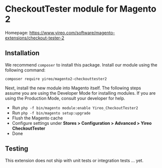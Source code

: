 # CheckoutTester module for Magento 2
Homepage: https://www.yireo.com/software/magento-extensions/checkout-tester-2

## Installation
We recommend `composer` to install this package. Install our module using the following command:

    composer require yireo/magento2-checkouttester2

Next, install the new module into Magento itself. The following steps assume you are using the Developer Mode for installing modules. If you are using the Production Mode, consult your developer for help.

* Run `php -f bin/magento module:enable Yireo_CheckoutTester2`
* Run `php -f bin/magento setup:upgrade`
* Flush the Magento cache
* Configure settings under **Stores > Configuration > Advanced > Yireo CheckoutTester**
* Done

## Testing
This extension does not ship with unit tests or integration tests ... yet.

